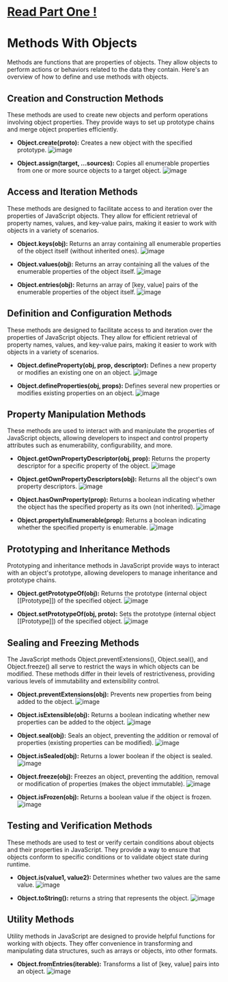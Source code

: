 # [Read Part One !](https://github.com/Karlos-Eduardo-Mrqs/Construction-Html-Css-Javascript/blob/main/Interaction-Javascript/Module%205%20-%20Methods%20And%20Data%20Manipulation/Objects-Number-14/Manually_Objects.md)
# Methods With Objects
Methods are functions that are properties of objects. They allow objects to perform actions or behaviors related to the data they contain. Here's an overview of how to define and use methods with objects.

## Creation and Construction Methods
These methods are used to create new objects and perform operations involving object properties. They provide ways to set up prototype chains and merge object properties efficiently.

- **Object.create(proto):** Creates a new object with the specified prototype.
![image](https://github.com/user-attachments/assets/2bdd084d-59ca-468f-bf21-756ea44e62a7)

- **Object.assign(target, ...sources):** Copies all enumerable properties from one or more source objects to a target object.
![image](https://github.com/user-attachments/assets/15f0a23d-ac5a-46a1-90eb-75df67efa525)

## Access and Iteration Methods
These methods are designed to facilitate access to and iteration over the properties of JavaScript objects. They allow for efficient retrieval of property names, values, and key-value pairs, making it easier to work with objects in a variety of scenarios.

- **Object.keys(obj):** Returns an array containing all enumerable properties of the object itself (without inherited ones).
![image](https://github.com/user-attachments/assets/139f30f9-d909-49c1-b439-dea59c3e5707)

- **Object.values(obj):** Returns an array containing all the values ​​of the enumerable properties of the object itself.
![image](https://github.com/user-attachments/assets/81006bac-59c0-4e61-b444-444d2aaff062)

- **Object.entries(obj):** Returns an array of [key, value] pairs of the enumerable properties of the object itself.
![image](https://github.com/user-attachments/assets/457d16d7-04f0-43d4-8f8c-babb6b102d33)

## Definition and Configuration Methods
These methods are designed to facilitate access to and iteration over the properties of JavaScript objects. They allow for efficient retrieval of property names, values, and key-value pairs, making it easier to work with objects in a variety of scenarios.

- **Object.defineProperty(obj, prop, descriptor):** Defines a new property or modifies an existing one on an object.
![image](https://github.com/user-attachments/assets/90d89da1-cd2d-4ebe-a30b-ec37b0444aa6)

- **Object.defineProperties(obj, props):** Defines several new properties or modifies existing properties on an object.
![image](https://github.com/user-attachments/assets/89e68cd5-73c0-4239-8f8c-c9667143f4a5)

## Property Manipulation Methods
These methods are used to interact with and manipulate the properties of JavaScript objects, allowing developers to inspect and control property attributes such as enumerability, configurability, and more.

- **Object.getOwnPropertyDescriptor(obj, prop):** Returns the property descriptor for a specific property of the object.
![image](https://github.com/user-attachments/assets/40769c1d-6af7-45d4-a006-fd3aaf5e6959)

- **Object.getOwnPropertyDescriptors(obj):** Returns all the object's own property descriptors.
![image](https://github.com/user-attachments/assets/b92fa5cc-8d5d-49d2-9eb4-488e07590b48)

- **Object.hasOwnProperty(prop):** Returns a boolean indicating whether the object has the specified property as its own (not inherited).
![image](https://github.com/user-attachments/assets/8178b993-0f78-41ba-ba3d-a104b9579397)

- **Object.propertyIsEnumerable(prop):** Returns a boolean indicating whether the specified property is enumerable.
![image](https://github.com/user-attachments/assets/7615b49b-d335-4416-bb11-5ecc3e0b5a86)

## Prototyping and Inheritance Methods
Prototyping and inheritance methods in JavaScript provide ways to interact with an object's prototype, allowing developers to manage inheritance and prototype chains. 

- **Object.getPrototypeOf(obj):** Returns the prototype (internal object [[Prototype]]) of the specified object.
![image](https://github.com/user-attachments/assets/96cb885b-6a14-4cc0-a900-ff606592f024)

- **Object.setPrototypeOf(obj, proto):** Sets the prototype (internal object [[Prototype]]) of the specified object.
![image](https://github.com/user-attachments/assets/5b4e93dd-0ff3-4b41-b711-b256b0d5eb8f)

## Sealing and Freezing Methods
The JavaScript methods Object.preventExtensions(), Object.seal(), and Object.freeze() all serve to restrict the ways in which objects can be modified. These methods differ in their levels of restrictiveness, providing various levels of immutability and extensibility control. 

- **Object.preventExtensions(obj):** Prevents new properties from being added to the object.
![image](https://github.com/user-attachments/assets/7ca324d9-12c9-407c-8a67-e18a2676df33)

- **Object.isExtensible(obj):** Returns a boolean indicating whether new properties can be added to the object.
![image](https://github.com/user-attachments/assets/95c2f223-8b6d-4331-9665-2a22fd3f9aae)

- **Object.seal(obj):** Seals an object, preventing the addition or removal of properties (existing properties can be modified).
![image](https://github.com/user-attachments/assets/0f94a7c9-dcb8-49b3-82a7-8296faa64561)

- **Object.isSealed(obj):** Returns a lower boolean if the object is sealed.
![image](https://github.com/user-attachments/assets/3f074526-e7fd-4e09-ba76-c8a75a59c893)

- **Object.freeze(obj):** Freezes an object, preventing the addition, removal or modification of properties (makes the object immutable).
![image](https://github.com/user-attachments/assets/4b5ecce1-693c-4d68-b343-5c0c1747df73)

- **Object.isFrozen(obj):** Returns a boolean value if the object is frozen.
![image](https://github.com/user-attachments/assets/c7d3ca25-caaf-4286-b082-2f15976971b7)

## Testing and Verification Methods
These methods are used to test or verify certain conditions about objects and their properties in JavaScript. They provide a way to ensure that objects conform to specific conditions or to validate object state during runtime.

- **Object.is(value1, value2):** Determines whether two values ​​are the same value.
![image](https://github.com/user-attachments/assets/45661b52-3455-44dd-9b3b-e54c0f832843)

- **Object.toString():** returns a string that represents the object.
![image](https://github.com/user-attachments/assets/69a2bae4-7d85-425b-a358-2f5e8f8be24e)

## Utility Methods
Utility methods in JavaScript are designed to provide helpful functions for working with objects. They offer convenience in transforming and manipulating data structures, such as arrays or objects, into other formats.

- **Object.fromEntries(iterable):** Transforms a list of [key, value] pairs into an object.
![image](https://github.com/user-attachments/assets/83c9512c-4cb3-445f-95ff-aacf6ef8c659)
